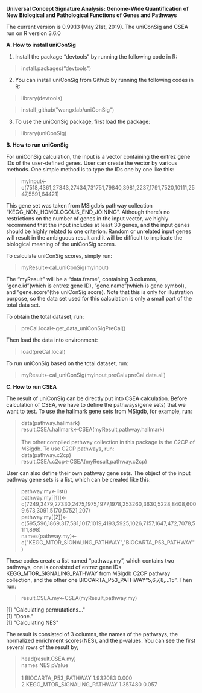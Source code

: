 
__Universal Concept Signature Analysis: Genome-Wide Quantification of New Biological and Pathological Functions of Genes and Pathways__

The current version is 0.99.13 (May 21st, 2019). The uniConSig and CSEA run on R version 3.6.0


__A. How to install uniConSig__

1. Install the package “devtools” by running the following code in R: 
>install.packages(“devtools”)

2. You can install uniConSig from Github by running the following codes in R:
>library(devtools)

>install_github("wangxlab/uniConSig")

3. To use the uniConSig package, first load the package:
> library(uniConSig)



__B. How to run uniConSig__

For uniConSig calculation, the input is a vector containing the entrez gene IDs of the user-defined genes. User can create the vector by various methods. One simple method is to type the IDs one by one like this:

> myInput<-c(7518,4361,27343,27434,731751,79840,3981,2237,1791,7520,10111,2547,5591,64421)

This gene set was taken from MSigdb’s pathway collection “KEGG_NON_HOMOLOGOUS_END_JOINING”. Although there’s no restrictions on the number of genes in the input vector, we highly recommend that the input includes at least 30 genes, and the input genes should be highly related to one criterion. Random or unrelated input genes will result in the ambiguous result and it will be difficult to implicate the biological meaning of the uniConSig scores. 

To calculate uniConSig scores, simply run:
> myResult<-cal_uniConSig(myInput)

The “myResult” will be a “data.frame”, containing 3 columns, “gene.id”(which is entrez gene ID), “gene.name”(which is gene symbol), and “gene.score”(the uniConSig score). Note that this is only for illustration purpose, so the data set used for this calculation is only a small part of the total data set. 

To obtain the total dataset, run:
> preCal.local<-get_data_uniConSigPreCal()

Then load the data into environment:
> load(preCal.local)

To run uniConSig based on the total dataset, run:
> myResult<-cal_uniConSig(myInput,preCal=preCal.data.all)




__C. How to run CSEA__

The result of uniConSig can be directly put into CSEA calculation. Before calculation of CSEA, we have to define the pathways(gene sets) that we want to test. To use the hallmark gene sets from MSigdb, for example, run:
> data(pathway.hallmark)<br />
> result.CSEA.hallmark<-CSEA(myResult,pathway.hallmark)<br /><br />
The other compiled pathway collection in this package is the C2CP of MSigdb. To use C2CP pathways, run:<br />
> data(pathway.c2cp)<br />
> result.CSEA.c2cp<-CSEA(myResult,pathway.c2cp)<br />

User can also define their own pathway gene sets. The object of the input pathway gene sets is a list, which can be created like this:
> pathway.my<-list()<br />
> pathway.my[[1]]<-c(7249,3479,27330,2475,1975,1977,1978,253260,3630,5228,8408,6009,673,3091,5170,57521,207)<br />
> pathway.my[[2]]<-c(595,596,1869,317,581,1017,1019,4193,5925,1026,7157,1647,472,7078,5111,898)<br />
> names(pathway.my)<-c("KEGG_MTOR_SIGNALING_PATHWAY","BIOCARTA_P53_PATHWAY")<br />

These codes create a list named “pathway.my”, which contains two pathways, one is consisted of entrez gene IDs KEGG_MTOR_SIGNALING_PATHWAY from MSigdb C2CP pathway collection, and the other one BIOCARTA_P53_PATHWAY“5,6,7,8,…15”. Then run:
> result.CSEA.my<-CSEA(myResult,pathway.my)

[1] "Calculating permutations..."<br />
[1] "Done."<br />
[1] "Calculating NES"<br />


The result is consisted of 3 columns, the names of the pathways, the normalized enrichment scores(NES), and the p-values. You can see the first several rows of the result by;
> head(result.CSEA.my)<br />
                        names      NES pValue<br />  
1        BIOCARTA_P53_PATHWAY 1.932083  0.000 <br />
2 KEGG_MTOR_SIGNALING_PATHWAY 1.357480  0.057 <br />


